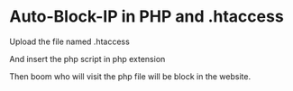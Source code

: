 # Auto-Block-IP in PHP and .htaccess

<p>Upload the file named .htaccess</p>

<p>And insert the php script in php extension</p>

<p>Then boom who will visit the php file will be block in the website.</p>
